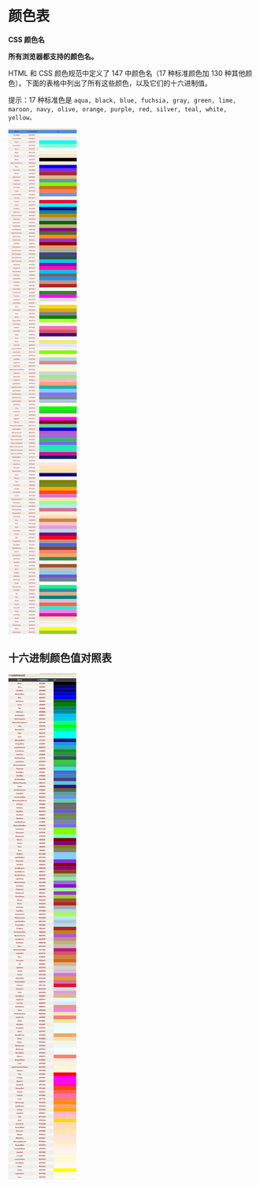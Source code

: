 # **颜色表**

**CSS 颜色名**

**所有浏览器都支持的颜色名。**

HTML 和 CSS 颜色规范中定义了 147 中颜色名（17 种标准颜色加 130 种其他颜色）。下面的表格中列出了所有这些颜色，以及它们的十六进制值。

提示：17 种标准色是 `aqua, black, blue, fuchsia, gray, green, lime, maroon, navy, olive, orange, purple, red, silver, teal, white, yellow。`

![image-20210903095849758](image/image-20210903095849758.png)

## 十六进制颜色值对照表

![image-20210903100234689](image/image-20210903100234689.png)